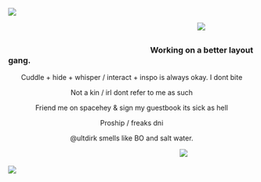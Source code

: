 ![](https://i.postimg.cc/NMvSPGQd/Untitled330-20240228232023.png)

　　　　　　　　　　　　　　　　 　　 　　　　　　　　　![](https://komarev.com/ghpvc/?username=ultjake&color=1f9400)

### 　　　　　　 　　 　 　　　　　　　　Working on a better layout gang. 



<p align="center">Cuddle + hide + whisper / interact + inspo is always okay. I dont bite</p>

<p align="center">Not a kin / irl dont refer to me as such</p>

<p align="center">Friend me on spacehey & sign my guestbook its sick as hell </p>

<p align="center">Proship / freaks dni </p>

<p align="center"> @ultdirk smells like BO and salt water. </p>

　　　　　　　　　　　　　　　　　　　　　　　　　![](https://64.media.tumblr.com/31019cec5fda099519c3e6829ff253d2/5fed3d4ee40f3b6a-fd/s1280x1920/931dde43aeaa5dc0c847e465c050c8fa259b9d74.gifv)

![](https://i.postimg.cc/cC2QXCSH/Untitled330-20240228232027.png)

